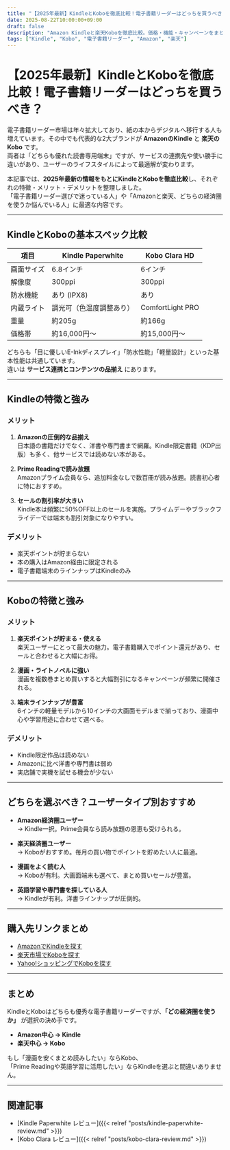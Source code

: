 ```yaml
---
title: "【2025年最新】KindleとKoboを徹底比較！電子書籍リーダーはどっちを買うべき？"
date: 2025-08-22T10:00:00+09:00
draft: false
description: "Amazon Kindleと楽天Koboを徹底比較。価格・機能・キャンペーンをまとめ、どちらを買うべきか解説します。楽天・Amazon・Yahoo!ショッピングの購入リンクも掲載。"
tags: ["Kindle", "Kobo", "電子書籍リーダー", "Amazon", "楽天"]
---
```


# 【2025年最新】KindleとKoboを徹底比較！電子書籍リーダーはどっちを買うべき？

電子書籍リーダー市場は年々拡大しており、紙の本からデジタルへ移行する人も増えています。その中でも代表的な2大ブランドが **AmazonのKindle** と **楽天のKobo** です。  
両者は「どちらも優れた読書専用端末」ですが、サービスの連携先や使い勝手に違いがあり、ユーザーのライフスタイルによって最適解が変わります。  

本記事では、**2025年最新の情報をもとにKindleとKoboを徹底比較**し、それぞれの特徴・メリット・デメリットを整理しました。  
「電子書籍リーダー選びで迷っている人」や「Amazonと楽天、どちらの経済圏を使うか悩んでいる人」に最適な内容です。  

---

## KindleとKoboの基本スペック比較

| 項目 | Kindle Paperwhite | Kobo Clara HD |
|------|-------------------|---------------|
| 画面サイズ | 6.8インチ | 6インチ |
| 解像度 | 300ppi | 300ppi |
| 防水機能 | あり (IPX8) | あり |
| 内蔵ライト | 調光可（色温度調整あり） | ComfortLight PRO |
| 重量 | 約205g | 約166g |
| 価格帯 | 約16,000円～ | 約15,000円～ |

どちらも「目に優しいE-Inkディスプレイ」「防水性能」「軽量設計」といった基本性能は共通しています。  
違いは **サービス連携とコンテンツの品揃え** にあります。  

---

## Kindleの特徴と強み

### メリット
1. **Amazonの圧倒的な品揃え**  
   日本語の書籍だけでなく、洋書や専門書まで網羅。Kindle限定書籍（KDP出版）も多く、他サービスでは読めない本がある。  

2. **Prime Readingで読み放題**  
   Amazonプライム会員なら、追加料金なしで数百冊が読み放題。読書初心者に特におすすめ。  

3. **セールの割引率が大きい**  
   Kindle本は頻繁に50%OFF以上のセールを実施。プライムデーやブラックフライデーでは端末も割引対象になりやすい。  

### デメリット
- 楽天ポイントが貯まらない  
- 本の購入はAmazon経由に限定される  
- 電子書籍端末のラインナップはKindleのみ  

---

## Koboの特徴と強み

### メリット
1. **楽天ポイントが貯まる・使える**  
   楽天ユーザーにとって最大の魅力。電子書籍購入でポイント還元があり、セールと合わせると大幅にお得。  

2. **漫画・ライトノベルに強い**  
   漫画を複数巻まとめ買いすると大幅割引になるキャンペーンが頻繁に開催される。  

3. **端末ラインナップが豊富**  
   6インチの軽量モデルから10インチの大画面モデルまで揃っており、漫画中心や学習用途に合わせて選べる。  

### デメリット
- Kindle限定作品は読めない  
- Amazonに比べ洋書や専門書は弱め  
- 実店舗で実機を試せる機会が少ない  

---

## どちらを選ぶべき？ユーザータイプ別おすすめ

- **Amazon経済圏ユーザー**  
  → Kindle一択。Prime会員なら読み放題の恩恵も受けられる。  

- **楽天経済圏ユーザー**  
  → Koboがおすすめ。毎月の買い物でポイントを貯めたい人に最適。  

- **漫画をよく読む人**  
  → Koboが有利。大画面端末も選べて、まとめ買いセールが豊富。  

- **英語学習や専門書を探している人**  
  → Kindleが有利。洋書ラインナップが圧倒的。  

---

## 購入先リンクまとめ

- [AmazonでKindleを探す](https://amzn.to/4g8i9Yl)  
- [楽天市場でKoboを探す](https://a.r10.to/h5ijA6)  
- [Yahoo!ショッピングでKoboを探す](YAHOOアフィリエイトリンク)  

---

## まとめ

KindleとKoboはどちらも優秀な電子書籍リーダーですが、**「どの経済圏を使うか」** が選択の決め手です。  

- **Amazon中心 → Kindle**  
- **楽天中心 → Kobo**  

もし「漫画を安くまとめ読みしたい」ならKobo、  
「Prime Readingや英語学習に活用したい」ならKindleを選ぶと間違いありません。  


---

## 関連記事
- [Kindle Paperwhite レビュー]({{< relref "posts/kindle-paperwhite-review.md" >}})
- [Kobo Clara レビュー]({{< relref "posts/kobo-clara-review.md" >}})

